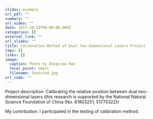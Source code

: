 ```yaml
---
slides: example
url_pdf: ""
summary: ""
url_video: ""
date: 2017-10-25T00:00:00.000Z
categories: []
external_link: ""
url_slides: ""
title: Calibration Method of Dual Two-dimensional Lasers Project
tags: []
links: []
image:
  caption: Photo by Dongxiao Han
  focal_point: Smart
  filename: featured.jpg
url_code: ""
---
```

Project description: Calibrating the relative position between dual two-dimensional lasers (this research is supported by the National Natural Science Foundation of China (No. 61803251, 51775322))

My contribution: I participated in the testing of calibration method.